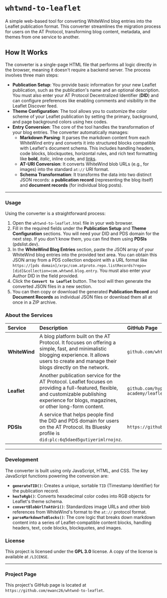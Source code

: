 # `whtwnd-to-leaflet`

A simple web-based tool for converting WhiteWind blog entries into the Leaflet publication format. This converter streamlines the migration process for users on the AT Protocol, transforming blog content, metadata, and themes from one service to another.

## How It Works

The converter is a single-page HTML file that performs all logic directly in the browser, meaning it doesn't require a backend server. The process involves three main steps:

* **Publication Setup**: You provide basic information for your new Leaflet publication, such as the publication's name and an optional description. You must also enter your AT Protocol Decentralized Identifier (**DID**) and can configure preferences like enabling comments and visibility in the Leaflet Discover feed.
* **Theme Configuration**: The tool allows you to customize the color scheme of your Leaflet publication by setting the primary, background, and page background colors using hex codes.
* **Entry Conversion**: The core of the tool handles the transformation of your blog entries. The converter automatically manages:
    * **Markdown Parsing**: It parses the markdown content from each WhiteWind entry and converts it into structured blocks compatible with Leaflet's document schema. This includes handling headers, code blocks, blockquotes, horizontal rules, and rich text formatting like **bold**, *italic*, inline code, and [links](https://example.com).
    * **AT-URI Conversion**: It converts WhiteWind blob URLs (e.g., for images) into the standard `at://` URI format.
    * **Schema Transformation**: It transforms the data into two distinct JSON records: a **publication record** (representing the blog itself) and **document records** (for individual blog posts).

---

### Usage

Using the converter is a straightforward process:

1.  Open the `whtwnd-to-leaflet.html` file in your web browser.
2.  Fill in the required fields under the **Publication Setup** and **Theme Configuration** sections. You will need your DID and PDS domain for the next step. If you don't know them, you can find them using **PDSls** (pdslist.dev).
3.  In the **WhiteWind Blog Entries** section, paste the JSON array of your WhiteWind blog entries into the provided text area. You can obtain this JSON array from a PDS collection endpoint with a URL format like `https://[pds domain]/xrpc/com.atproto.repo.listRecords?repo=[did]&collection=com.whtwnd.blog.entry`. You must also enter your Author DID in the field provided.
4.  Click the **`Convert to Leaflet`** button. The tool will then generate the converted JSON files in a new section.
5.  You can then copy or download the generated **Publication Record** and **Document Records** as individual JSON files or download them all at once in a ZIP archive.

### About the Services

| Service | Description | GitHub Page |
| :--- | :--- | :--- |
| **WhiteWind** | A blog platform built on the AT Protocol. It focuses on offering a simple, fast, and minimalistic blogging experience. It allows users to create and manage their blogs directly on the network. | `github.com/whtwnd/whitewind-blog` |
| **Leaflet** | Another publication service for the AT Protocol. Leaflet focuses on providing a full-featured, flexible, and customizable publishing experience for blogs, magazines, or other long-form content. | `github.com/hyperlink-academy/leaflet` |
| **PDSls** | A service that helps people find the DID and PDS domain for users on the AT Protocol. Its Bluesky profile is `did:plc:6q5daed5gutiyerimlrnojnz`. | `https://github.com/notjuliet/pdsls` |


---

### Development

The converter is built using only JavaScript, HTML, and CSS. The key JavaScript functions powering the conversion are:

* **`generateTID()`**: Creates a unique, sortable `TID` (Timestamp Identifier) for the publication record.
* **`hexToRgb()`**: Converts hexadecimal color codes into RGB objects for Leaflet's theme schema.
* **`convertBlobUrlToAtUri()`**: Standardizes image URLs and other blob references from WhiteWind's format to the `at://` protocol format.
* **`parseMarkdownToBlocks()`**: The core logic that breaks down markdown content into a series of Leaflet-compatible content blocks, handling headers, text, code blocks, blockquotes, and images.

### License

This project is licensed under the **GPL 3.0** license. A copy of the license is available at `/LICENSE`.

---

### Project Page

This project's GitHub page is located at `https://github.com/ewanc26/whtwnd-to-leaflet`.
